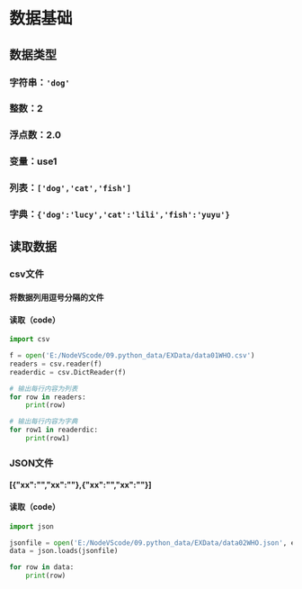 # 数据基础

## 数据类型
### 字符串：`'dog'`
### 整数：2
### 浮点数：2.0
### 变量：use1
### 列表：`['dog','cat','fish']`
### 字典：`{'dog':'lucy','cat':'lili','fish':'yuyu'}`

## 读取数据
### csv文件
#### 将数据列用逗号分隔的文件
#### 读取（code）
```python
import csv

f = open('E:/NodeVScode/09.python_data/EXData/data01WHO.csv')
readers = csv.reader(f)
readerdic = csv.DictReader(f)

# 输出每行内容为列表
for row in readers:
    print(row)

# 输出每行内容为字典
for row1 in readerdic:
    print(row1)
```
### JSON文件
#### [{"xx":"","xx":""},{"xx":"","xx":""}]
#### 读取（code）
``` python
import json

jsonfile = open('E:/NodeVScode/09.python_data/EXData/data02WHO.json', encoding='utf-8').read()
data = json.loads(jsonfile)

for row in data:
    print(row)
```


